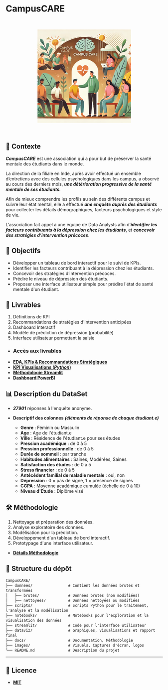 # CampusCARE

<br>
<p align="center">
  <img src="./images/CampusCare.webp" alt="Campus Care" width="300">
</p>
<br>


## 🏫 Contexte
***CampusCARE*** est une association qui a pour but de préserver la santé mentale des étudiants dans le monde.

La direction de la filiale en Inde, après avoir effectué un ensemble d’entretiens avec des cellules psychologiques dans les campus, a observé au cours des derniers mois, ***une détérioration progressive de la santé mentale de ses étudiants***.

Afin de mieux comprendre les profils au sein des différents campus et suivre leur état mental, elle a effectué ***une enquête auprès des étudiants*** pour collecter les détails démographiques, facteurs psychologiques et style de vie.

L'association fait appel à une équipe de Data Analysts afin d’***identifier les facteurs contribuants à la dépression chez les étudiants***, et ***concevoir des stratégies d’intervention précoces***.

## 🎯 Objectifs
- Développer un tableau de bord interactif pour le suivi de KPIs.
- Identifier les facteurs contribuant à la dépression chez les étudiants.
- Concevoir des stratégies d’intervention précoces.
- Prédire le niveau de dépression des étudiants.
- Proposer une interface utilisateur simple pour prédire l'état de santé mentale d'un étudiant.

## 🚀 Livrables

1. Définitions de KPI
2. Recommandations de stratégies d'intervention anticipées
3. Dashboard Interactif
4. Modèle de prédiction de dépression (probabilité)
5. Interface utilisateur permettant la saisie

- ### **Accès aux livrables**
- **[EDA, KPIs & Recommandations Stratégiques](./docs/eda.md)**
- **[KPI Visualisations (***Python***)](./docs/KPI_visualisations.md)**
- **[Méthodologie Streamlit](./docs/methodologie_streamlit.md)**
- **[Dashboard PowerBI](./images/dashboard.png)**

## 📊 Description du DataSet

- ***27901*** réponses à l'enquête anonyme.
- **Descriptif des colonnes** ***(éléments de réponse de chaque étudiant.e)***

  - **Genre** : Féminin ou Masculin
  - **Age** : Age de l'étudiant.e
  - **Ville** : Résidence de l'étudiant.e pour ses études
  - **Pression académique** : de 0 à 5
  - **Pression professionnelle** : de 0 à 5 
  - **Durée de sommeil** : par tranche  
  - **Habitudes alimentaires** : Saines, Modérées, Saines 
  - **Satisfaction des études** : de 0 à 5  
  - **Stress financier** : de 0 à 5
  - **Antécédent familial de maladie mentale** : oui, non 
  - **Dépression** : 0 = pas de signe, 1 = présence de signes  
  - **CGPA** : Moyenne académique cumulée (échelle de 0 à 10)
  - **Niveau d'Etude** : Diplôme visé

## 🛠️ Méthodologie
1. Nettoyage et préparation des données.
2. Analyse exploratoire des données.
3. Modélisation pour la prédiction.
4. Développement d'un tableau de bord interactif.
5. Prototypage d'une interface utilisateur.

- **[Détails Méthodologie](./docs/methodologie.md)** 

## 📂 Structure du dépôt
```
CampusCARE/
├── donnees/                # Contient les données brutes et transformées
│   ├── brutes/             # Données brutes (non modifiées)
│   ├── nettoyees/          # Données nettoyées ou modifiées
├── scripts/                # Scripts Python pour le traitement, l'analyse et la modélisation
├── notebooks/              # Notebooks pour l'exploration et la visualisation des données
├── streamlit/              # Code pour l'interface utilisateur
├── dataviz/                # Graphiques, visualisations et rapport final
├── docs/                   # Documentation, Méthodologie
├── images/                 # Visuels, Captures d'écran, logos
└── README.md               # Description du projet
```

---

## 📜 Licence
- [**MIT**](./LICENSE)
